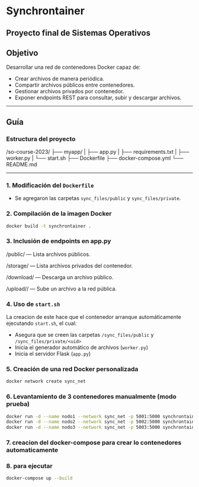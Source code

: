 # Synchrontainer

Proyecto final de Sistemas Operativos
---

## Objetivo

Desarrollar una red de contenedores Docker capaz de:

- Crear archivos de manera periódica.
- Compartir archivos públicos entre contenedores.
- Gestionar archivos privados por contenedor.
- Exponer endpoints REST para consultar, subir y descargar archivos.

---

## Guía 

### Estructura del proyecto

/so-course-2023/
├── myapp/
|    ├── app.py
|    ├── requirements.txt
|    ├── worker.py
|    └── start.sh
├── Dockerfile
├── docker-compose.yml
└── README.md


---


### 1. Modificación del `Dockerfile`

- Se agregaron las carpetas `sync_files/public` y `sync_files/private`.

### 2. Compilación de la imagen Docker

```bash
docker build -t synchrontainer .
```

### 3.  Inclusión de endpoints en app.py

/public/ — Lista archivos públicos.

/storage/<uid> — Lista archivos privados del contenedor.

/download/<filename> — Descarga un archivo público.

/upload/<uid>/<filename> — Sube un archivo a la red pública.

### 4. Uso de `start.sh`

La creacion de este hace que el contenedor arranque automáticamente ejecutando `start.sh`, el cual:
- Asegura que se creen las carpetas `/sync_files/public` y `/sync_files/private/<uid>`
- Inicia el generador automático de archivos (`worker.py`)
- Inicia el servidor Flask (`app.py`)

### 5. Creación de una red Docker personalizada
```bash
docker network create sync_net
```
### 6. Levantamiento de 3 contenedores manualmente (modo prueba)
```bash
docker run -d --name nodo1 --network sync_net -p 5001:5000 synchrontainer
docker run -d --name nodo2 --network sync_net -p 5002:5000 synchrontainer
docker run -d --name nodo3 --network sync_net -p 5003:5000 synchrontainer
```

### 7. creacion del docker-compose para crear lo contenedores automaticamente

### 8. para ejecutar
```bash
docker-compose up --build
```